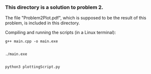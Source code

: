 ### This directory is a solution to problem 2.


The file "Problem2Plot.pdf", which is supposed to be the result of this problem, is included in this directory.


Compiling and running the scripts (in a Linux terminal):

	g++ main.cpp -o main.exe


	./main.exe


	python3 plottingScript.py
